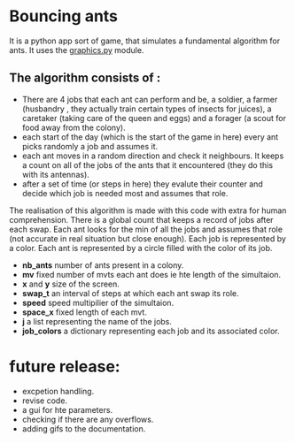# Bouncing ants

It is a python app sort of game, that simulates a fundamental algorithm for ants. It uses the [graphics.py](https://www.irif.fr/~sangnier/enseignement/IP1-Python/Tp10b/graphics.py) module.

## The algorithm consists of :

- There are 4 jobs that each ant can perform and be, a soldier, a farmer (husbandry , they actually train certain types of insects for juices), a caretaker (taking care of the queen and eggs) and a forager (a scout for food away from the colony).
- each start of the day (which is the start of the game in here) every ant picks randomly a job and assumes it.
- each ant moves in a random direction and check it neighbours. It keeps a count on all of the jobs of the ants that it encountered (they do this with its antennas).
- after a set of time (or steps in here) they evalute their counter and decide which job is needed most and assumes that role.

The realisation of this algorithm is made with this code with extra for human comprehension. There is a global count that keeps a record of jobs after each swap. Each ant looks for the min of all the jobs and assumes that role (not accurate in real situation but close enough).
Each job is represented by a color. Each ant is represented by a circle filled with the color of its job.

- **nb_ants** number of ants present in a colony.
- **mv** fixed number of mvts each ant does ie hte length of the simultaion.
- **x** and **y** size of the screen.
- **swap_t** an interval of steps at which each ant swap its role.
- **speed** speed multipilier of the simultaion.
- **space_x** fixed length of each mvt.
- **j** a list representing the name of the jobs.
- **job_colors** a dictionary representing each job and its associated color.

# future release:
- excpetion handling.
- revise code.
- a gui for hte parameters.
- checking if there are any overflows.
- adding gifs to the documentation.
